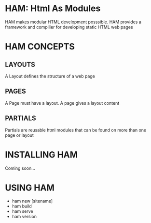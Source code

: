 HAM: Html As Modules
====

HAM makes modular HTML development posssible. HAM provides a framework and compilier
for developing static HTML web pages

HAM CONCEPTS
====

LAYOUTS
---
A Layout defines the structure of a web page

PAGES
---
A Page must have a layout. A page gives a layout content

PARTIALS
--
Partials are reusable html modules that can be found on more than one page or layout

INSTALLING HAM
===
Coming soon...

USING HAM
===
* ham new [sitename]
* ham build
* ham serve
* ham version

